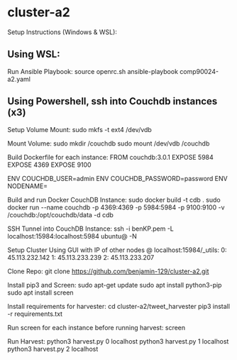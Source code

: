 # cluster-a2

Setup Instructions (Windows & WSL):

Using WSL:
-------------------------------------------------
Run Ansible Playbook:
source openrc.sh
ansible-playbook comp90024-a2.yaml



Using Powershell, ssh into Couchdb instances (x3)
-------------------------------------------------
Setup Volume Mount:
sudo mkfs -t ext4 /dev/vdb

Mount Volume:
sudo mkdir /couchdb
sudo mount /dev/vdb /couchdb

Build Dockerfile for each instance:
FROM couchdb:3.0.1
EXPOSE 5984
EXPOSE 4369
EXPOSE 9100

ENV COUCHDB_USER=admin
ENV COUCHDB_PASSWORD=password
ENV NODENAME=<Instance IP ADDRESS>


Build and run Docker CouchDB Instance:
sudo docker build -t cdb .
sudo docker run --name couchdb -p 4369:4369 -p 5984:5984 -p 9100:9100 -v /couchdb:/opt/couchdb/data -d cdb

SSH Tunnel into CouchDB Instance:
ssh -i benKP.pem -L localhost:15984:localhost:5984 ubuntu@<IP ADDRESS> -N

Setup Cluster Using GUI with IP of other nodes @ localhost:15984/_utils:
0: 45.113.232.142
1: 45.113.233.239
2: 45.113.233.207


Clone Repo:
git clone https://github.com/benjamin-129/cluster-a2.git


Install pip3 and Screen:
sudo apt-get update
sudo apt install python3-pip
sudo apt install screen

Install requirements for harvester:
cd cluster-a2/tweet_harvester
pip3 install -r requirements.txt

Run screen for each instance before running harvest:
screen

Run Harvest:
python3 harvest.py 0 localhost
python3 harvest.py 1 localhost
python3 harvest.py 2 localhost